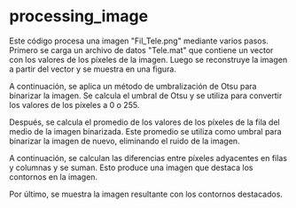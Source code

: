 # processing_image

Este código procesa una imagen "Fil_Tele.png" mediante varios pasos. Primero se carga un archivo de datos "Tele.mat" que contiene un vector con los valores de los píxeles de la imagen. Luego se reconstruye la imagen a partir del vector y se muestra en una figura.

A continuación, se aplica un método de umbralización de Otsu para binarizar la imagen. Se calcula el umbral de Otsu y se utiliza para convertir los valores de los píxeles a 0 o 255.

Después, se calcula el promedio de los valores de los píxeles de la fila del medio de la imagen binarizada. Este promedio se utiliza como umbral para binarizar la imagen de nuevo, eliminando el ruido de la imagen.

A continuación, se calculan las diferencias entre píxeles adyacentes en filas y columnas y se suman. Esto produce una imagen que destaca los contornos en la imagen.

Por último, se muestra la imagen resultante con los contornos destacados.